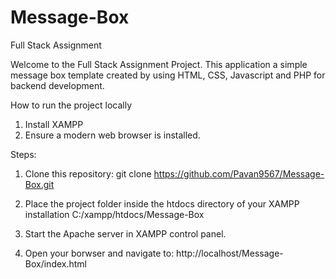 # Message-Box

Full Stack Assignment

Welcome to the Full Stack Assignment Project. This application a simple message box template created by using HTML, CSS, Javascript and PHP for backend development.

How to run the project locally

1. Install XAMPP
2. Ensure a modern web browser is installed.

Steps:

1. Clone this repository:
       git clone https://github.com/Pavan9567/Message-Box.git

2. Place the project folder inside the htdocs directory of your XAMPP installation
        C:/xampp/htdocs/Message-Box
4. Start the Apache server in XAMPP control panel.
5. Open your borwser and navigate to:
        http://localhost/Message-Box/index.html
